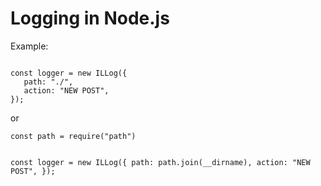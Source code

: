 <h1>Logging in Node.js</h1>

<p>Example:</p>
<code>
const logger = new ILLog({
   path: "./",
   action: "NEW POST",
});
</code>
<p></p>
<p>or</p>
<code>const path = require("path")
  
const logger = new ILLog({
   path: path.join(__dirname),
   action: "NEW POST",
});
</code>
